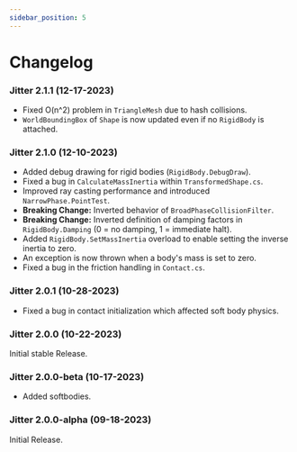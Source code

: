 ```yaml
---
sidebar_position: 5
---
```


# Changelog

### Jitter 2.1.1 (12-17-2023)
- Fixed O(n^2) problem in `TriangleMesh` due to hash collisions.
- `WorldBoundingBox` of `Shape` is now updated even if no `RigidBody` is attached.

### Jitter 2.1.0 (12-10-2023)

- Added debug drawing for rigid bodies (`RigidBody.DebugDraw`).
- Fixed a bug in `CalculateMassInertia` within `TransformedShape.cs`.
- Improved ray casting performance and introduced `NarrowPhase.PointTest`.
- **Breaking Change:** Inverted behavior of `BroadPhaseCollisionFilter`.
- **Breaking Change:** Inverted definition of damping factors in `RigidBody.Damping` (0 = no damping, 1 = immediate halt).
- Added `RigidBody.SetMassInertia` overload to enable setting the inverse inertia to zero.
- An exception is now thrown when a body's mass is set to zero.
- Fixed a bug in the friction handling in `Contact.cs`.

### Jitter 2.0.1 (10-28-2023)

- Fixed a bug in contact initialization which affected soft body physics.

### Jitter 2.0.0 (10-22-2023)

Initial stable Release.

### Jitter 2.0.0-beta (10-17-2023)

- Added softbodies.

### Jitter 2.0.0-alpha (09-18-2023)

Initial Release.
